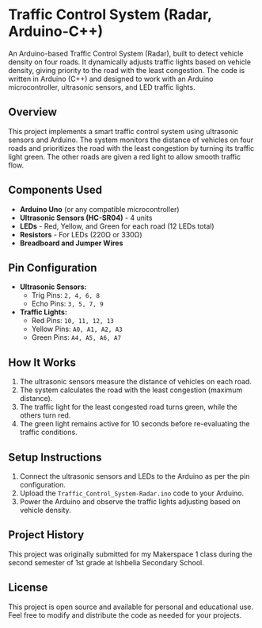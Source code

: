 # Traffic Control System (Radar, Arduino-C++)

An Arduino-based Traffic Control System (Radar), built to detect vehicle density on four roads. It dynamically adjusts traffic lights based on vehicle density, giving priority to the road with the least congestion. The code is written in Arduino (C++) and designed to work with an Arduino microcontroller, ultrasonic sensors, and LED traffic lights.

## Overview
This project implements a smart traffic control system using ultrasonic sensors and Arduino. The system monitors the distance of vehicles on four roads and prioritizes the road with the least congestion by turning its traffic light green. The other roads are given a red light to allow smooth traffic flow.

## Components Used
- **Arduino Uno** (or any compatible microcontroller)
- **Ultrasonic Sensors (HC-SR04)** - 4 units
- **LEDs** - Red, Yellow, and Green for each road (12 LEDs total)
- **Resistors** - For LEDs (220Ω or 330Ω)
- **Breadboard and Jumper Wires**

## Pin Configuration
- **Ultrasonic Sensors:**
  - Trig Pins: `2, 4, 6, 8`
  - Echo Pins: `3, 5, 7, 9`
- **Traffic Lights:**
  - Red Pins: `10, 11, 12, 13`
  - Yellow Pins: `A0, A1, A2, A3`
  - Green Pins: `A4, A5, A6, A7`

## How It Works
1. The ultrasonic sensors measure the distance of vehicles on each road.
2. The system calculates the road with the least congestion (maximum distance).
3. The traffic light for the least congested road turns green, while the others turn red.
4. The green light remains active for 10 seconds before re-evaluating the traffic conditions.

## Setup Instructions
1. Connect the ultrasonic sensors and LEDs to the Arduino as per the pin configuration.
2. Upload the `Traffic_Control_System-Radar.ino` code to your Arduino.
3. Power the Arduino and observe the traffic lights adjusting based on vehicle density.

## Project History
This project was originally submitted for my Makerspace 1 class during the second semester of 1st grade at Ishbelia Secondary School.

## License
This project is open source and available for personal and educational use. Feel free to modify and distribute the code as needed for your projects.
